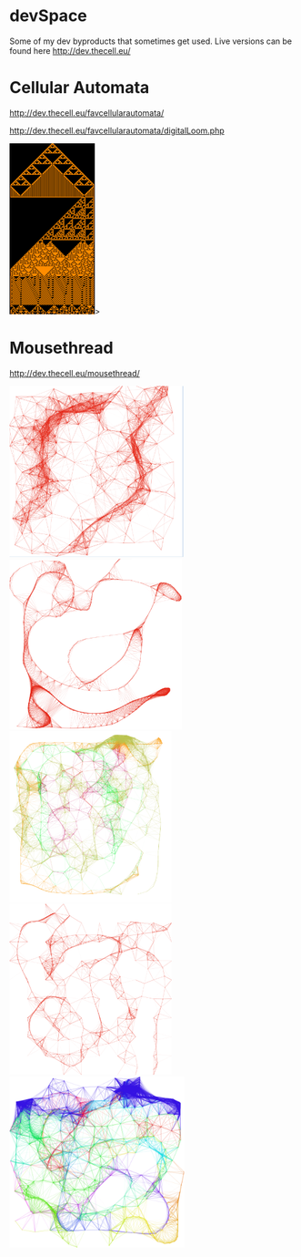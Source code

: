 # devSpace
Some of my dev byproducts that sometimes get used.
Live versions can be found here http://dev.thecell.eu/

# Cellular Automata
http://dev.thecell.eu/favcellularautomata/

http://dev.thecell.eu/favcellularautomata/digitalLoom.php

<img src="https://raw.githubusercontent.com/TheCell/devSpace/master/images/DigitalGewoben.png" height="300" alt="Cellular Automata image" />>

# Mousethread
http://dev.thecell.eu/mousethread/

<img src="https://raw.githubusercontent.com/TheCell/devSpace/master/images/mousethread.PNG" height="300" alt="Mousethread image" />
<img src="https://raw.githubusercontent.com/TheCell/devSpace/master/images/mousethread2.PNG" height="300" alt="Mousethread image 2" />
<img src="https://raw.githubusercontent.com/TheCell/devSpace/master/images/mousethreaded_dev.thecell.eu.png" height="300" alt="Mousethread image 3" />
<img src="https://raw.githubusercontent.com/TheCell/devSpace/master/images/mousethreaded_dev.thecell.eu2.png" height="300" alt="Mousethread image 4" />
<img src="https://raw.githubusercontent.com/TheCell/devSpace/master/images/mousethreaded_dev.thecell.eu3.png" height="300" alt="Mousethread image 5" />
